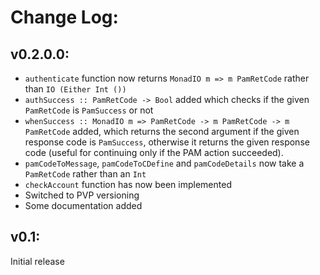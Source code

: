 # Change Log:

## v0.2.0.0:
- `authenticate` function now returns `MonadIO m => m PamRetCode` rather than `IO (Either Int ())`
- `authSuccess :: PamRetCode -> Bool` added which checks if the given `PamRetCode` is `PamSuccess` or not
- `whenSuccess :: MonadIO m => PamRetCode -> m PamRetCode -> m PamRetCode` added, which returns the second argument if the given response code is `PamSuccess`, otherwise it returns the given response code (useful for continuing only if the PAM action succeeded).
- `pamCodeToMessage`, `pamCodeToCDefine` and `pamCodeDetails` now take a `PamRetCode` rather than an `Int`
- `checkAccount` function has now been implemented
- Switched to PVP versioning
- Some documentation added

## v0.1:
Initial release
